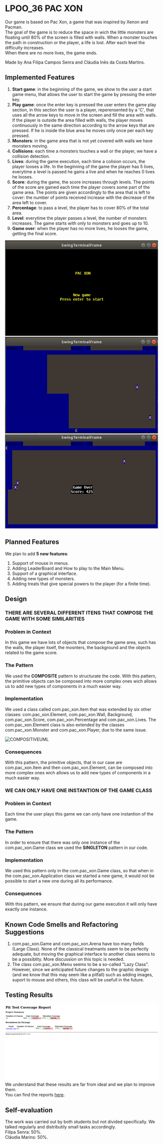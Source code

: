 ﻿# LPOO_36 PAC XON

 Our game is based on Pac Xon, a game that was inspired by Xenon and Pacman.   
 The goal of the game is to reduce the space in wich the little monsters are floating until 80% of the screen is filled with walls. When a monster touches the path in construction or the player, a life is lost. After each level the difficulty increases.  
 When there are no more lives, the game ends. 

 Made by Ana Filipa Campos Senra and Cláudia Inês da Costa Martins.

## Implemented Features

 1. **Start game**: in the beginning of the game, we show to the user a start game menu, that allows the user to start the game by pressing the enter key.    
 2. **Play game**: once the enter key is pressed the user enters the game play section, in this section the user is a player, reperensented by a 'C', that uses all the arrow keys to move in the screen and fill the area with walls. If the player is outside the area filled with walls, the player moves continuously in the same direction according to the arrow keys that are pressed. If he is inside the blue area he moves only once per each key pressed.  
 3. **Monsters**: in the game area that is not yet covered with walls we have monsters moving.   
 4. **Collisions**: each time a monsters touches a wall or the player, we have a collision detection.  
 5. **Lives**: during the game execution, each time a colision occurs, the player looses a life. In the beginning of the game the player has 5 lives, everytime a level is passed he gains a live and when he reaches 0 lives he looses.
 6. **Score**: during the game, the score increases through levels. The points of the score are gained each time the player covers some part of the game area. The points are given accordingly to the area that is left to cover: the number of points received increase with the decrease of the area left to cover.   
 7. **Percentage**: to pass a level, the player has to cover 80% of the total area.  
 8. **Level**: everytime the player passes a level, the number of monsters increases. The game starts with only to monsters and goes up to 10.   
 9. **Game over**: when the player has no more lives, he looses the game, getting the final score.   
 
 ![Begin](images/start.png)
 ![Game](images/finishedPath.png)  
 ![GAMEOVER](images/gameOver.png)

## Planned Features

We plan to add **5 new features**:
 1. Support of mouse in menus.
 2. Adding LeaderBoard and How to play to the Main Menu.
 3. Support of a graphical interface.
 4. Adding new types of monsters.
 5. Adding treats that give special powers to the player (for a finite time).

## Design

### THERE ARE SEVERAL DIFFERENT ITENS THAT COMPOSE THE GAME WITH SOME SIMILARITIES

### Problem in Context
 In this game we have lots of objects that compose the game area, such has the walls, the player itself, the mosnters, the background and the objects related to the game score.
 
### The Pattern
 We used the **COMPOSITE** pattern to structurate the code. With this pattern, the primitive objects can be composed into more complex ones wich allows us to add new types of components in a much easier way.
 
### Implementation
 We used a class called com.pac_xon.Item that was extended by six other classes: com.pac_xon.Element, com.pac_xon.Wall, Background, com.pac_xon.Score, com.pac_xon.Percentage and com.pac_xon.Lives. The com.pac_xon.Element class is also extended by the classes com.pac_xon.Monster and com.pac_xon.Player, due to the same issue.  
 
 ![COMPOSITIVEUML](images/CompositiveUML.png)
 
### Consequences
 With this pattern, the primitive objects, that in our case are com.pac_xon.Item and then com.pac_xon.Element, can be composed into more complex ones wich allows us to add new types of components in a much easier way.
 
  
### WE CAN ONLY HAVE ONE INSTANTION OF THE GAME CLASS

### Problem in Context
 Each time the user plays this game we can only have one instantion of the game.
 
### The Pattern
 In order to ensure that there was only one instance of the com.pac_xon.Game class we used the **SINGLETON** pattern in our code. 

### Implementation
 We used this pattern only in the com.pac_xon.Game class, so that when in the com.pac_xon.Application class we started a new game, it would not be possible to start a new one during all its performance.  

### Consequences
 With this pattern, we ensure that during our game execution it will only have exactly one instance. 


## Known Code Smells and Refactoring Suggestions

1. com.pac_xon.Game and com.pac_xon.Arena have too many fields (Large Class). None of the classical treatmants seem to be perfectly adequate, but moving the graphical interface to another class seems to be a possiblity. More discussion on this topic is needed.
2. The class com.pac_xon.Menu seems to be a so-called "Lazy Class". However, since we anticipated future changes to the graphic design (and we know that this may seem like a pitfall) such as adding images, suport to mouse and others, this class will be usefull in the future.

## Testing Results
 
 ![TestResults](images/TestMutationResults.png)
 We understand that these results are far from ideal and we plan to improve them.   
 You can find the reports [here](https://github.com/FEUP-LPOO/projecto-lpoo-2019-lpoo_36/tree/master/docs/pitest).

## Self-evaluation
The work was carried out by both students but not divided specifically. We talked regularly and distributily small tasks accordingly.   
Filipa Senra: 50%.  
Cláudia Marins: 50%.  
